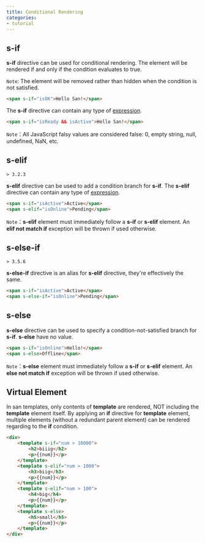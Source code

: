 ```yaml
---
title: Conditional Rendering
categories:
- tutorial
---
```



s-if
------

**s-if** directive can be used for conditional rendering. The element will be rendered if and only if the condition evaluates to true.

`Note`: The element will be removed rather than hidden when the condition is not satisfied.

```html
<span s-if="isOK">Hello San!</span>
```

The **s-if** directive can contain any type of [expression](../template/#Expression).

```html
<span s-if="isReady && isActive">Hello San!</span>
```

`Note`：All JavaScript falsy values are considered false: 0, empty string, null, undefined, NaN, etc.

s-elif
------

`> 3.2.3`

**s-elif** directive can be used to add a condition branch for **s-if**. The **s-elif** directive can contain any type of [expression](../template/#Expression).

```html
<span s-if="isActive">Active</span>
<span s-elif="isOnline">Pending</span>
```

`Note`：**s-elif** element must immediately follow a **s-if** or **s-elif** element. An **elif not match if** exception will be thrown if used otherwise.


s-else-if
------

`> 3.5.6`

**s-else-if** directive is an alias for **s-elif** directive, they're effectively the same.

```html
<span s-if="isActive">Active</span>
<span s-else-if="isOnline">Pending</span>
```


s-else
------

**s-else** directive can be used to specify a condition-not-satisfied branch for **s-if**. **s-else** have no value.

```html
<span s-if="isOnline">Hello!</span>
<span s-else>Offline</span>
```

`Note`：**s-else** element must immediately follow a **s-if** or **s-elif** element. An **else not match if** exception will be thrown if used otherwise.


Virtual Element
------

In san templates, only contents of **template** are rendered, NOT including the **template** element itself. By applying an **if** directive for **template** element, multiple elements (without a redundant parent element) can be rendered regarding to the **if** condition.

```html
<div>
    <template s-if="num > 10000">
        <h2>biiig</h2>
        <p>{{num}}</p>
    </template>
    <template s-elif="num > 1000">
        <h3>biig</h3>
        <p>{{num}}</p>
    </template>
    <template s-elif="num > 100">
        <h4>big</h4>
        <p>{{num}}</p>
    </template>
    <template s-else>
        <h5>small</h5>
        <p>{{num}}</p>
    </template>
</div>
```

